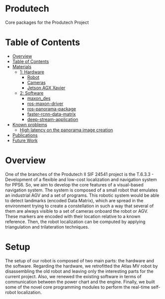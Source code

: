 # Produtech
Core packages for the Produtech Project

# Table of Contents
- [Overview](#overview)
- [Table of Contents](#table-of-contents)
- [Materials](#setup)
  * [1: Hardware](#mat-hardware) 
    * [Robot](#atlas-mv)
    * [Cameras](#atlas-mv)
    * [Jetson AGX Xavier](#computer)
  * [2: Software](#mat-software)
    * [maxon_des](#maxon-des)
    * [ros-maxon-driver](#ros-maxon-driver)
    * [ros-panorama-package](#ros-panorama)
    * [faster-rcnn-data-matrix](#data-matrix-detection)
    * [deep-stream-application](#deepstream-app)
- [Known problems](#known-problems)
  * [High latency on the panorama image creation](#panorama-problem)
- [Publications](#publications)
- [Future Work](#future-work)

# Overview

One of the branches of the Produtech II SIF 24541 project is the T.6.3.3 - Development of a flexible and low-cost localization and navigation system for PPS6. So, we aim to develop the core features of a visual-based navigation system. 
The system is composed of a small robot that emulates an industrial AGV and a set of programs. This robotic system would be able to detect landmarks (encoded Data Matrix), which are spread in the environment trying to create a constellation in such a way that several of them are always visible to a set of cameras onboard the robot or AGV. These markers are encoded with their location relative to a known reference. Then, the robot localization can be computed by applying triangulation and trilateration techniques. 


# Setup 

The setup of our robot is composed of two main parts: the hardware and the software. Regarding the hardware, we retrofitted the Atlas MV robot by disassembling the old robot and leaving only the interesting parts for the current project. Also, we renewed the existing software in terms of communication between the power chart and the engine. Finally, we built some of the novel core programming modules to perform the real-time self-robot localization.  




